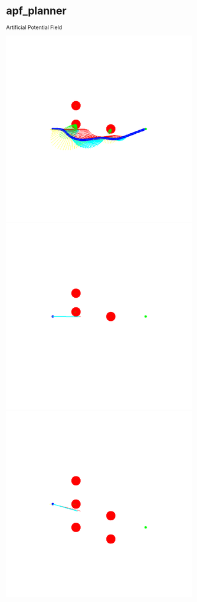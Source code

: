 # apf_planner
Artificial Potential Field

![img](https://github.com/softdream/apf_planner/blob/master/apf_test.png) </br>
![img](https://github.com/softdream/apf_planner/blob/master/0.gif) </br>
![img](https://github.com/softdream/apf_planner/blob/master/1.gif) </br>
